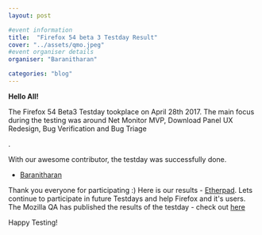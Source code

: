 ```yaml
---
layout: post

#event information
title:  "Firefox 54 beta 3 Testday Result"
cover: "../assets/qmo.jpeg"
#event organiser details
organiser: "Baranitharan"

categories: "blog"
---
```


**Hello All!**

<p>The  Firefox 54 Beta3 Testday tookplace on April 28th 2017. The main focus during the testing was around  Net Monitor MVP, Download Panel UX Redesign, Bug Verification and Bug Triage


.</p>
<p>With our awesome contributor, the testday was successfully done.</p>


- [Baranitharan](https://twitter.com/baranicool)


Thank you everyone for participating :)
Here is our results - [Etherpad](https://public.etherpad-mozilla.org/p/MozillaIN_QA_Firefox_54_Beta_3_Testday). Lets continue to participate in future Testdays and help Firefox and it's users.
The Mozilla QA has published the results of the testday - check out [here](https://quality.mozilla.org/2017/05/firefox-54-beta-3-testday-results/#comment-398)
<p>Happy Testing!</p>
